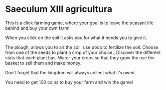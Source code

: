 # Saeculum XIII agricultura

This is a click farming game, where your goal is to leave the peasant life behind and buy your own farm!

When you click on the soil it asks you for what it needs you to give it.

The plough, allows you to air the soil, use poop to fertilize the soil. Choose from one of the seeds to plant  a crop of your choice., Discover the different stats that each  plant has.
Water your crops so that they grow the use the basket to sell them and make money. 

Don’t forget that the kingdom will always collect what it’s owed.

You need to get 100 coins to buy your farm and win the game!
